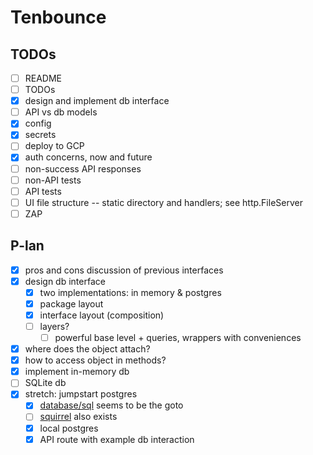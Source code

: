 # Tenbounce

## TODOs

- [ ] README
- [ ] TODOs
- [X] design and implement db interface
- [ ] API vs db models
- [X] config
- [X] secrets
- [ ] deploy to GCP
- [X] auth concerns, now and future
- [ ] non-success API responses
- [ ] non-API tests
- [ ] API tests
- [ ] UI file structure -- static directory and handlers; see http.FileServer
- [ ] ZAP

## P-lan
- [X] pros and cons discussion of previous interfaces
- [X] design db interface
  - [X] two implementations: in memory & postgres
  - [X] package layout
  - [X] interface layout (composition)
  - [ ] layers?
    - [ ] powerful base level + queries, wrappers with conveniences
- [X] where does the object attach?
- [X] how to access object in methods?
- [X] implement in-memory db
- [ ] SQLite db
- [X] stretch: jumpstart postgres
  - [X] [database/sql](https://pkg.go.dev/database/sql) seems to be the goto
  - [ ] [squirrel](https://github.com/Masterminds/squirrel) also exists
  - [X] local postgres
  - [X] API route with example db interaction
